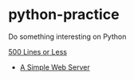 # python-practice
Do something interesting on Python

[500 Lines or Less](http://aosabook.org/en/)

- [A Simple Web Server](http://aosabook.org/en/500L/a-simple-web-server.html)